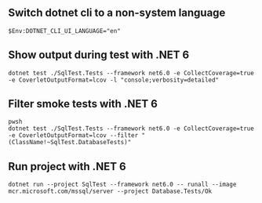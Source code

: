 ## Switch dotnet cli to a non-system language

```
$Env:DOTNET_CLI_UI_LANGUAGE="en"
```

## Show output during test with .NET 6

```
dotnet test ./SqlTest.Tests --framework net6.0 -e CollectCoverage=true -e CoverletOutputFormat=lcov -l "console;verbosity=detailed"
```

## Filter smoke tests with .NET 6

```
pwsh
dotnet test ./SqlTest.Tests --framework net6.0 -e CollectCoverage=true -e CoverletOutputFormat=lcov --filter "(ClassName!~SqlTest.DatabaseTests)"
```

## Run project with .NET 6

```
dotnet run --project SqlTest --framework net6.0 -- runall --image mcr.microsoft.com/mssql/server --project Database.Tests/Ok
```